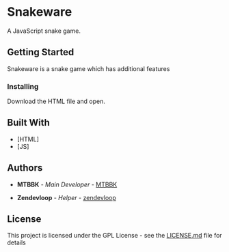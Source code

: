 # Snakeware

A JavaScript snake game.

## Getting Started
Snakeware is a snake game which has additional features


### Installing
Download the HTML file and open.

## Built With

* [HTML]
* [JS]

## Authors

* **MTBBK** - *Main Developer* - [MTBBK](https://github.com/MTBBK)

* **Zendevloop** - *Helper* - [zendevloop](https://github.com/zendevloop)

## License

This project is licensed under the GPL License - see the [LICENSE.md](LICENSE.md) file for details
